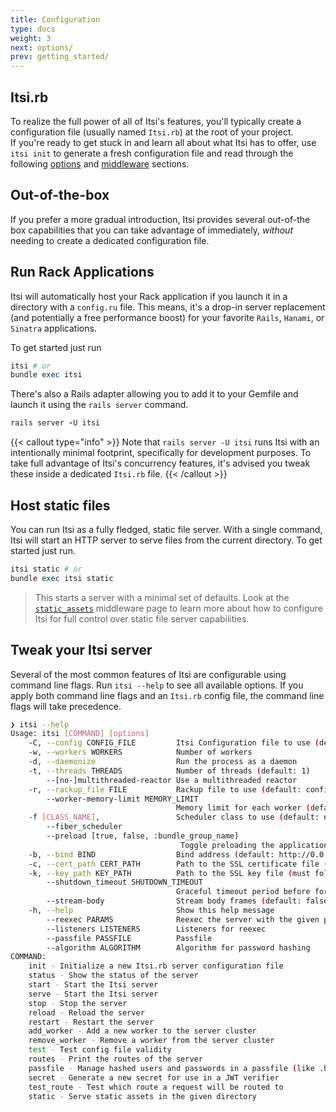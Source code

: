 ```yaml
---
title: Configuration
type: docs
weight: 3
next: options/
prev: getting_started/
---
```


## Itsi.rb
To realize the full power of all of Itsi's features, you'll typically create a configuration file
(usually named `Itsi.rb`) at the root of your project.<br/>
If you're ready to get stuck in and learn all about what Itsi has to offer, use
`itsi init` to generate a fresh configuration file and read through the following [options](/options/) and [middleware](/middleware/) sections.


## Out-of-the-box
If you prefer a more gradual introduction, Itsi provides several out-of-the box capabilities that you can take advantage of immediately, *without* needing to create a dedicated configuration file.



## Run Rack Applications
Itsi will automatically host your Rack application if you launch it in a directory with a `config.ru` file.
This means, it's a drop-in server replacement (and potentially a free performance boost) for your favorite `Rails`, `Hanami`, or `Sinatra` applications.

To get started just run
```ruby
itsi # or
bundle exec itsi
```

There's also a Rails adapter allowing you to add it to your Gemfile and launch it using the `rails server` command.

```ruby
rails server -U itsi
```
{{< callout type="info" >}}
  Note that `rails server -U itsi` runs Itsi with an intentionally minimal footprint, specifically for development purposes. To take full advantage of Itsi's concurrency features,
it's advised you tweak these inside a dedicated `Itsi.rb` file.
  {{< /callout >}}



## Host static files
You can run Itsi as a fully fledged, static file server.
With a single command, Itsi will start an HTTP server to serve files from the current directory.
To get started just run.
```ruby
itsi static # or
bundle exec itsi static
```

> This starts a server with a minimal set of defaults. Look at the [`static_assets`](/middleware/static_assets) middleware page to learn more about how to configure Itsi for full control over static file server capabilities.

## Tweak your Itsi server
Several of the most common features of Itsi are configurable using command line flags.
Run `itsi --help` to see all available options. If you apply both command line flags and an `Itsi.rb` config file, the command line flags will take precedence.

```bash
❯ itsi --help
Usage: itsi [COMMAND] [options]
    -C, --config CONFIG_FILE         Itsi Configuration file to use (default: Itsi.rb)
    -w, --workers WORKERS            Number of workers
    -d, --daemonize                  Run the process as a daemon
    -t, --threads THREADS            Number of threads (default: 1)
        --[no-]multithreaded-reactor Use a multithreaded reactor
    -r, --rackup_file FILE           Rackup file to use (default: config.ru)
        --worker-memory-limit MEMORY_LIMIT
                                     Memory limit for each worker (default: None). If this limit is breached the worker is gracefully restarted
    -f [CLASS_NAME],                 Scheduler class to use (default: nil). Provide blank or true to use Itsi::Scheduler, or a classname to use an alternative scheduler
        --fiber_scheduler
        --preload [true, false, :bundle_group_name]
                                      Toggle preloading the application
    -b, --bind BIND                  Bind address (default: http://0.0.0.0:3000). You can specify this flag multiple times to bind to multiple addresses.
    -c, --cert_path CERT_PATH        Path to the SSL certificate file (must follow a --bind option). You can specify this flag multiple times.
    -k, --key_path KEY_PATH          Path to the SSL key file (must follow a --bind option). You can specify this flag multiple times.
        --shutdown_timeout SHUTDOWN_TIMEOUT
                                     Graceful timeout period before forcing workers to shutdown
        --stream-body                Stream body frames (default: false for best compatibility)
    -h, --help                       Show this help message
        --reexec PARAMS              Reexec the server with the given parameters
        --listeners LISTENERS        Listeners for reexec
        --passfile PASSFILE          Passfile
        --algorithm ALGORITHM        Algorithm for password hashing
COMMAND:
    init - Initialize a new Itsi.rb server configuration file
    status - Show the status of the server
    start - Start the Itsi server
    serve - Start the Itsi server
    stop - Stop the server
    reload - Reload the server
    restart - Restart the server
    add_worker - Add a new worker to the server cluster
    remove_worker - Remove a worker from the server cluster
    test - Test config file validity
    routes - Print the routes of the server
    passfile - Manage hashed users and passwords in a passfile (like .htpasswd). [add, echo, remove, list]
    secret - Generate a new secret for use in a JWT verifier
    test_route - Test which route a request will be routed to
    static - Serve static assets in the given directory

```

